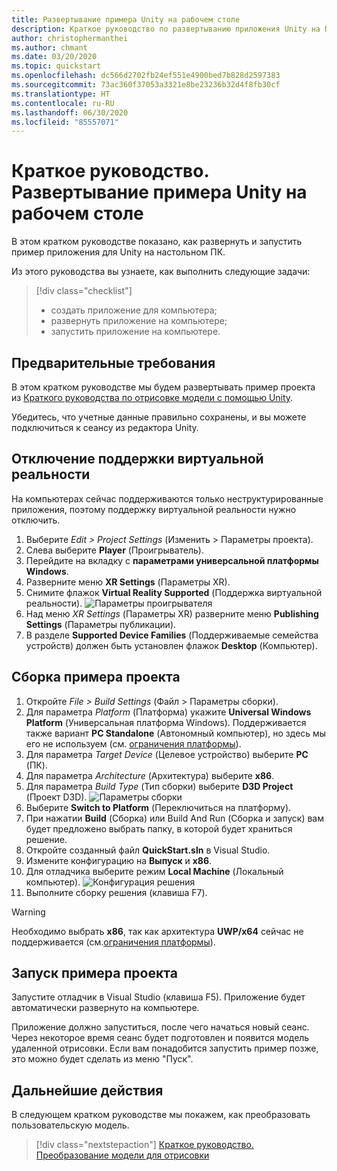 ```yaml
---
title: Развертывание примера Unity на рабочем столе
description: Краткое руководство по развертыванию приложения Unity на ПК
author: christophermanthei
ms.author: chmant
ms.date: 03/20/2020
ms.topic: quickstart
ms.openlocfilehash: dc566d2702fb24ef551e4900bed7b828d2597383
ms.sourcegitcommit: 73ac360f37053a3321e8be23236b32d4f8fb30cf
ms.translationtype: HT
ms.contentlocale: ru-RU
ms.lasthandoff: 06/30/2020
ms.locfileid: "85557071"
---
```

# <a name="quickstart-deploy-unity-sample-to-desktop"></a>Краткое руководство. Развертывание примера Unity на рабочем столе

В этом кратком руководстве показано, как развернуть и запустить пример приложения для Unity на настольном ПК.

Из этого руководства вы узнаете, как выполнить следующие задачи:

> [!div class="checklist"]
>
>* создать приложение для компьютера;
>* развернуть приложение на компьютере;
>* запустить приложение на компьютере.

## <a name="prerequisites"></a>Предварительные требования

В этом кратком руководстве мы будем развертывать пример проекта из [Краткого руководства по отрисовке модели с помощью Unity](render-model.md).

Убедитесь, что учетные данные правильно сохранены, и вы можете подключиться к сеансу из редактора Unity.

## <a name="disable-virtual-reality-support"></a>Отключение поддержки виртуальной реальности

На компьютерах сейчас поддерживаются только неструктурированные приложения, поэтому поддержку виртуальной реальности нужно отключить.

1. Выберите *Edit > Project Settings* (Изменить > Параметры проекта).
1. Слева выберите **Player** (Проигрыватель).
1. Перейдите на вкладку с **параметрами универсальной платформы Windows**.
1. Разверните меню **XR Settings** (Параметры XR).
1. Снимите флажок **Virtual Reality Supported** (Поддержка виртуальной реальности).
    ![Параметры проигрывателя](./media/unity-disable-xr.png)
1. Над меню *XR Settings* (Параметры XR) разверните меню **Publishing Settings** (Параметры публикации).
1. В разделе **Supported Device Families** (Поддерживаемые семейства устройств) должен быть установлен флажок **Desktop** (Компьютер).

## <a name="build-the-sample-project"></a>Сборка примера проекта

1. Откройте *File > Build Settings* (Файл > Параметры сборки).
1. Для параметра *Platform* (Платформа) укажите **Universal Windows Platform** (Универсальная платформа Windows). Поддерживается также вариант **PC Standalone** (Автономный компьютер), но здесь мы его не используем (см. [ограничения платформы](../reference/limits.md#platform-limitations)).
1. Для параметра *Target Device* (Целевое устройство) выберите **PC** (ПК).
1. Для параметра *Architecture* (Архитектура) выберите **x86**.
1. Для параметра *Build Type* (Тип сборки) выберите **D3D Project** (Проект D3D).
  ![Параметры сборки](./media/unity-build-settings-pc.png)
1. Выберите **Switch to Platform** (Переключиться на платформу).
1. При нажатии **Build** (Сборка) или Build And Run (Сборка и запуск) вам будет предложено выбрать папку, в которой будет храниться решение.
1. Откройте созданный файл **QuickStart.sln** в Visual Studio.
1. Измените конфигурацию на **Выпуск** и **x86**.
1. Для отладчика выберите режим **Local Machine** (Локальный компьютер).
  ![Конфигурация решения](./media/unity-deploy-config-pc.png)
1. Выполните сборку решения (клавиша F7).

> [!WARNING]
> Необходимо выбрать **x86**, так как архитектура **UWP/x64** сейчас не поддерживается (см.[ограничения платформы](../reference/limits.md#platform-limitations)).

## <a name="launch-the-sample-project"></a>Запуск примера проекта

Запустите отладчик в Visual Studio (клавиша F5). Приложение будет автоматически развернуто на компьютере.

Приложение должно запуститься, после чего начаться новый сеанс. Через некоторое время сеанс будет подготовлен и появится модель удаленной отрисовки.
Если вам понадобится запустить пример позже, это можно будет сделать из меню "Пуск".

## <a name="next-steps"></a>Дальнейшие действия

В следующем кратком руководстве мы покажем, как преобразовать пользовательскую модель.

> [!div class="nextstepaction"]
> [Краткое руководство. Преобразование модели для отрисовки](convert-model.md)
